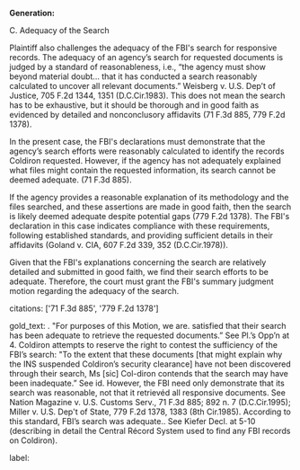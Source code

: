 **Generation:**

C. Adequacy of the Search

Plaintiff also challenges the adequacy of the FBI's search for responsive records. The adequacy of an agency’s search for requested documents is judged by a standard of reasonableness, i.e., “the agency must show beyond material doubt... that it has conducted a search reasonably calculated to uncover all relevant documents.” Weisberg v. U.S. Dep’t of Justice, 705 F.2d 1344, 1351 (D.C.Cir.1983). This does not mean the search has to be exhaustive, but it should be thorough and in good faith as evidenced by detailed and nonconclusory affidavits (71 F.3d 885, 779 F.2d 1378).

In the present case, the FBI's declarations must demonstrate that the agency’s search efforts were reasonably calculated to identify the records Coldiron requested. However, if the agency has not adequately explained what files might contain the requested information, its search cannot be deemed adequate. (71 F.3d 885).

If the agency provides a reasonable explanation of its methodology and the files searched, and these assertions are made in good faith, then the search is likely deemed adequate despite potential gaps (779 F.2d 1378). The FBI's declaration in this case indicates compliance with these requirements, following established standards, and providing sufficient details in their affidavits (Goland v. CIA, 607 F.2d 339, 352 (D.C.Cir.1978)).

Given that the FBI's explanations concerning the search are relatively detailed and submitted in good faith, we find their search efforts to be adequate. Therefore, the court must grant the FBI's summary judgment motion regarding the adequacy of the search.

citations: ['71 F.3d 885', '779 F.2d 1378']

gold_text: . "For purposes of this Motion, we are. satisfied that their search has been adequate to retrieve the requested documents.” See Pl.’s Opp’n at 4. Coldiron attempts to reserve the right to contest the sufficiency of the FBI’s search: "To the extent that these documents [that might explain why the INS suspended Coldiron’s security clearance] have not been discovered through their search, Ms [sic] Col-diron contends that the search may have been inadequate.” See id. However, the FBI need only demonstrate that its search was reasonable, not that it retrievéd all responsive documents. See Nation Magazine v. U.S. Customs Serv., 71 F.3d 885; 892 n. 7 (D.C.Cir.1995); Miller v. U.S. Dep't of State, 779 F.2d 1378, 1383 (8th Cir.1985). According to this standard, FBI’s search was adequate.. See Kiefer Decl. at 5-10 (describing in detail the Central Récord System used to find any FBI records on Coldiron).

label: 